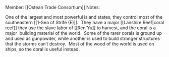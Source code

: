 Member: [[Ostean Trade Consortium]]
Notes:  

One of the largest and most powerful island states, they control most of the southeastern [[1-Sea of Strife (E)]].  They have a major [[Lanshire Reef|coral reef]] they use the slave labor of [[Ren'Yu]] to harvest, and the coral is a major  building material of the world.  Some of the rarer corals is ground up and used as gunpowder, while another is used to build stronger structures that the storms can’t destroy.  Most of the wood of the world is used on ships, so the coral is useful instead.